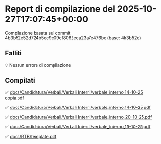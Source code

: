 # Report di compilazione del 2025-10-27T17:07:45+00:00

Compilazione basata sul commit 4b3b52e52d724b5ec9c09cf8062eca23a7e476be (base: 4b3b52e)

## Falliti
💡 Nessun errore di compilazione

## Compilati
✅ [docs/Candidatura/Verbali/Verbali Interni/verbale_interno_14-10-25 copia.pdf](docs/Candidatura/Verbali/Verbali%20Interni/verbale_interno_14-10-25%20copia.pdf)

✅ [docs/Candidatura/Verbali/Verbali Interni/verbale_interno_14-10-25.pdf](docs/Candidatura/Verbali/Verbali%20Interni/verbale_interno_14-10-25.pdf)

✅ [docs/Candidatura/Verbali/Verbali Interni/verbale_interno_20-10-25.pdf](docs/Candidatura/Verbali/Verbali%20Interni/verbale_interno_20-10-25.pdf)

✅ [docs/Candidatura/Verbali/Verbali Interni/verbale_interno_15-10-25.pdf](docs/Candidatura/Verbali/Verbali%20Interni/verbale_interno_15-10-25.pdf)

✅ [docs/RTB/template.pdf](docs/RTB/template.pdf)

